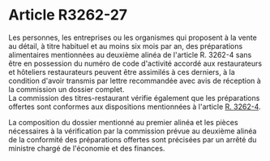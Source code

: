 # Article R3262-27

Les personnes, les entreprises ou les organismes qui proposent à la vente au détail, à titre habituel et au moins six mois par an, des préparations alimentaires mentionnées au deuxième alinéa de l'article R. 3262-4 sans être en possession du numéro de code d'activité accordé aux restaurateurs et hôteliers restaurateurs peuvent être assimilés à ces derniers, à la condition d'avoir transmis par lettre recommandée avec avis de réception à la commission un dossier complet.   
La commission des titres-restaurant vérifie également que les préparations offertes sont conformes aux dispositions mentionnées à l'article [R. 3262-4][1]. 

La composition du dossier mentionné au premier alinéa et les pièces nécessaires à la vérification par la commission prévue au deuxième alinéa de la conformité des préparations offertes sont précisées par un arrêté du ministre chargé de l'économie et des finances.

 [1]: /affichCodeArticle.do?cidTexte=LEGITEXT000006072050&idArticle=LEGIARTI000018487582&dateTexte=&categorieLien=cid